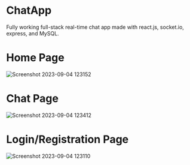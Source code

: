 # ChatApp
Fully working full-stack real-time chat app made with react.js, socket.io, express, and MySQL.

# Home Page
![Screenshot 2023-09-04 123152](https://github.com/StefanNede/ChatApp/assets/74429608/704caece-0bd9-4530-a9e9-fdcc5c544993)

# Chat Page
![Screenshot 2023-09-04 123412](https://github.com/StefanNede/ChatApp/assets/74429608/25dc2ecf-c37a-49d9-924d-fde4ad15ef55)

# Login/Registration Page
![Screenshot 2023-09-04 123110](https://github.com/StefanNede/ChatApp/assets/74429608/7ce4f740-36e1-4a61-ab9f-7a466ccc301e)

